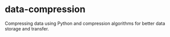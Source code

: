 # data-compression
Compressing data using Python and compression algorithms for better data storage and transfer.
